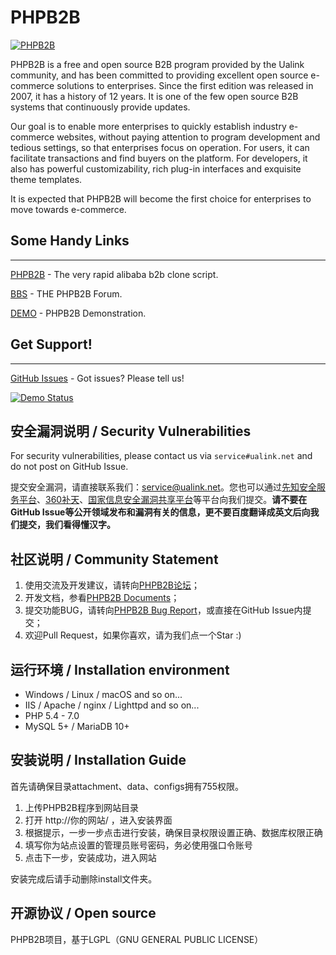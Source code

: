 PHPB2B
=======

[![PHPB2B](http://www.phpb2b.com/media/image/logo.png)](http://www.phpb2b.com)

PHPB2B is a free and open source B2B program provided by the Ualink community, and has been committed to providing excellent open source e-commerce solutions to enterprises. Since the first edition was released in 2007, it has a history of 12 years. It is one of the few open source B2B systems that continuously provide updates.

Our goal is to enable more enterprises to quickly establish industry e-commerce websites, without paying attention to program development and tedious settings, so that enterprises focus on operation. For users, it can facilitate transactions and find buyers on the platform. For developers, it also has powerful customizability, rich plug-in interfaces and exquisite theme templates.

It is expected that PHPB2B will become the first choice for enterprises to move towards e-commerce.

## Some Handy Links
----------------

[PHPB2B](http://www.phpb2b.com/) - The very rapid alibaba b2b clone script.

[BBS](http://bbs.phpb2b.com) - THE PHPB2B Forum.

[DEMO](http://demo.phpb2b.com/en6.0) - PHPB2B Demonstration.

## Get Support!
------------

[GitHub Issues](https://github.com/ulinke/phpb2b/issues) - Got issues? Please tell us!

[![Demo Status](http://demo.phpb2b.com/en6.0/static/images/logo.jpg)](http://demo.phpb2b.com/cn6.0/redirect.php?app_lang=en-us)

## 安全漏洞说明 / Security Vulnerabilities
For security vulnerabilities, please contact us via ``service#ualink.net`` and do not post on GitHub Issue.

提交安全漏洞，请直接联系我们：service@ualink.net。您也可以通过[先知安全服务平台](https://xianzhi.aliyun.com)、[360补天](https://loudong.360.cn/)、[国家信息安全漏洞共享平台](http://www.cnvd.org.cn)等平台向我们提交。**请不要在GitHub Issue等公开领域发布和漏洞有关的信息，更不要百度翻译成英文后向我们提交，我们看得懂汉字。** 

## 社区说明 / Community Statement
1. 使用交流及开发建议，请转向[PHPB2B论坛](http://bbs.phpb2b.com/)；
2. 开发文档，参看[PHPB2B Documents](http://www.phpb2b.com/)；
3. 提交功能BUG，请转向[PHPB2B Bug Report](http://bugreport.phpb2b.com/mantis/login_page.php)，或直接在GitHub Issue内提交；
4. 欢迎Pull Request，如果你喜欢，请为我们点一个Star :)

## 运行环境 / Installation environment
- Windows / Linux / macOS and so on...
- IIS / Apache / nginx / Lighttpd and so on...
- PHP 5.4 - 7.0
- MySQL 5+ / MariaDB 10+

## 安装说明 / Installation Guide
首先请确保目录attachment、data、configs拥有755权限。

1. 上传PHPB2B程序到网站目录
2. 打开 http://你的网站/ ，进入安装界面
3. 根据提示，一步一步点击进行安装，确保目录权限设置正确、数据库权限正确
4. 填写你为站点设置的管理员账号密码，务必使用强口令账号
5. 点击下一步，安装成功，进入网站

安装完成后请手动删除install文件夹。

## 开源协议 / Open source
PHPB2B项目，基于LGPL（GNU GENERAL PUBLIC LICENSE）